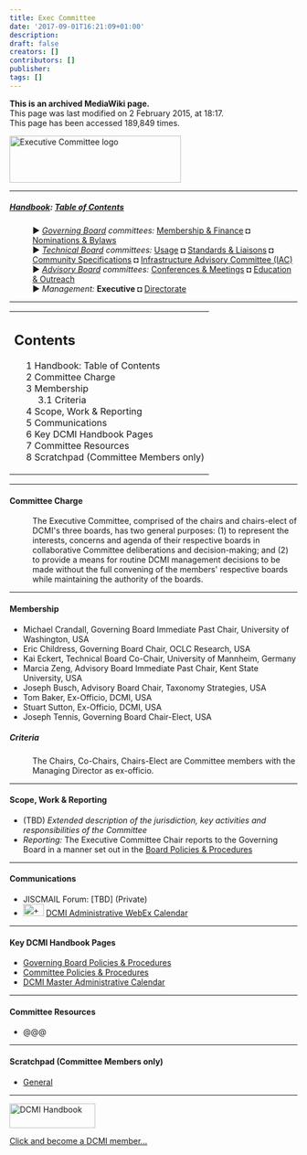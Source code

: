 ```yaml
---
title: Exec Committee
date: '2017-09-01T16:21:09+01:00'
description: 
draft: false
creators: []
contributors: []
publisher: 
tags: []
---
```


 **This is an archived MediaWiki page.**  
This page was last modified on 2 February 2015, at 18:17.  
This page has been accessed 189,849 times.

[<img alt="Executive Committee logo" src="/archive/mediawiki_wiki/images/EC_logo.png" width="300" height="82">](/archive/mediawiki_wiki/images/EC_logo.png "Executive Committee logo")

* * *

##### [Handbook](/archive/mediawiki_wiki/DCMI_Handbook "DCMI Handbook"): [Table of Contents](/archive/mediawiki_wiki/DCMI_Handbook/ "DCMI Handbook") 
<dl>
<dd> ► <i><a href="/mediawiki_wiki/DCMI_Governing_Board.md" title="DCMI Governing Board">Governing Board</a> committees:</i> <a href="/mediawiki_wiki/DCMI_Governing_Board/finance.md" title="DCMI Governing Board/finance">Membership &amp; Finance</a> ◘ <a href="/mediawiki_wiki/DCMI_Governing_Board/nominations.md" title="DCMI Governing Board/nominations">Nominations &amp; Bylaws</a> 
</dd>
<dd> ► <i><a href="/mediawiki_wiki/DCMI_Technical_Board.md" title="DCMI Technical Board">Technical Board</a> committees:</i> <a href="/mediawiki_wiki/DCMI_Technical_Board/usage.md" title="DCMI Technical Board/usage">Usage</a> ◘ <a href="/mediawiki_wiki/DCMI_Technical_Board/standards.md" title="DCMI Technical Board/standards">Standards &amp; Liaisons</a> ◘ <a href="/mediawiki_wiki/DCMI_Technical_Board/specifications.md" title="DCMI Technical Board/specifications">Community Specifications</a> ◘ <a href="/mediawiki_wiki/DCMI_Technical_Board/infrastructure.md" title="DCMI Technical Board/infrastructure">Infrastructure Advisory Committee (IAC)</a>
</dd>
<dd> ► <i><a href="/mediawiki_wiki/DCMI_Advisory_Board.md" title="DCMI Advisory Board">Advisory Board</a> committees:</i> <a href="/mediawiki_wiki/DCMI_Advisory_Board/meetings.md" title="DCMI Advisory Board/meetings">Conferences &amp; Meetings</a> ◘ <a href="/mediawiki_wiki/DCMI_Advisory_Board/documentation.md" title="DCMI Advisory Board/documentation">Education &amp; Outreach</a>
</dd>
<dd> ► <i>Management:</i> <strong class="selflink">Executive</strong> ◘ <a href="/mediawiki_wiki/Exec_Committee/directorate.md" title="Exec Committee/directorate">Directorate</a>
</dd>
</dl>

* * *

<table id="toc" class="toc">
  <tr>
    <td>
      <div id="toctitle">
        <h2>Contents</h2>
      </div>
      <ul>
        <li class="toclevel-1"><a href="#Handbook:_Table_of_Contents"><span class="tocnumber">1</span> <span class="toctext">Handbook: Table of Contents</span></a></li>
        <li class="toclevel-1 tocsection-1"><a href="#Committee_Charge"><span class="tocnumber">2</span> <span class="toctext">Committee Charge</span></a></li>
        <li class="toclevel-1 tocsection-2">
          <a href="#Membership"><span class="tocnumber">3</span> <span class="toctext">Membership</span></a>
          <ul>
            <li class="toclevel-2 tocsection-3"><a href="#Criteria"><span class="tocnumber">3.1</span> <span class="toctext">Criteria</span></a></li>
          </ul>
        </li>
        <li class="toclevel-1 tocsection-4"><a href="#Scope.2C_Work_.26_Reporting"><span class="tocnumber">4</span> <span class="toctext">Scope, Work &amp; Reporting</span></a></li>
        <li class="toclevel-1 tocsection-5"><a href="#Communications"><span class="tocnumber">5</span> <span class="toctext">Communications</span></a></li>
        <li class="toclevel-1 tocsection-6"><a href="#Key_DCMI_Handbook_Pages"><span class="tocnumber">6</span> <span class="toctext">Key DCMI Handbook Pages</span></a></li>
        <li class="toclevel-1 tocsection-7"><a href="#Committee_Resources"><span class="tocnumber">7</span> <span class="toctext">Committee Resources</span></a></li>
        <li class="toclevel-1 tocsection-8"><a href="#Scratchpad_.28Committee_Members_only.29"><span class="tocnumber">8</span> <span class="toctext">Scratchpad (Committee Members only)</span></a></li>
      </ul>
    </td>
  </tr>
</table>


* * *

#### Committee Charge 
<dl><dd> The Executive Committee, comprised of the chairs and chairs-elect of DCMI's three boards, has two general purposes: (1) to represent the interests, concerns and agenda of their respective boards in collaborative Committee deliberations and decision-making; and (2) to provide a means for routine DCMI management decisions to be made without the full convening of the members' respective boards while maintaining the authority of the boards.
</dd></dl>

* * *

#### Membership 

- Michael Crandall, Governing Board Immediate Past Chair, University of Washington, USA
- Eric Childress, Governing Board Chair, OCLC Research, USA
- Kai Eckert, Technical Board Co-Chair, University of Mannheim, Germany
- Marcia Zeng, Advisory Board Immediate Past Chair, Kent State University, USA
- Joseph Busch, Advisory Board Chair, Taxonomy Strategies, USA
- Tom Baker, Ex-Officio, DCMI, USA
- Stuart Sutton, Ex-Officio, DCMI, USA
- Joseph Tennis, Governing Board Chair-Elect, USA

##### Criteria 
<dl><dd> The Chairs, Co-Chairs, Chairs-Elect are Committee members with the Managing Director as ex-officio.
</dd></dl>

* * *

#### Scope, Work & Reporting 

- (TBD) _Extended description of the jurisdiction, key activities and responsibilities of the Committee_
- _Reporting:_ The Executive Committee Chair reports to the Governing Board in a manner set out in the [Board Policies & Procedures](/archive/mediawiki_wiki/DCMI_Governing_Board/procedures "DCMI Governing Board/procedures")

* * *

#### Communications 

- JISCMAIL Forum: [TBD] (Private)
- [<img alt="+ symbol" src="/archive/mediawiki_wiki/images/Plus.jpg" width="36" height="21">](/archive/mediawiki_wiki/images/Plus.jpg "+ symbol") [DCMI Administrative WebEx Calendar](https://www.google.com/calendar/embed?title=DCMI%20WebEx%20Calendar&height=600&wkst=2&bgcolor=%23ff6600&src=99h1apmg3h74clla4ufl6a009g%40group.calendar.google.com&color=%23853104&ctz=America%2FNew_York)

* * *

#### Key DCMI Handbook Pages 

- [Governing Board Policies & Procedures](/archive/mediawiki_wiki/DCMI_Governing_Board/procedures "DCMI Governing Board/procedures")
- [Committee Policies & Procedures](/index.php?title=Exec_Committee/procedures&action=edit&redlink=1 "Exec Committee/procedures (page does not exist)")
- [DCMI Master Administrative Calendar](/archive/mediawiki_wiki/DCMI_Handbook/Administrative_Calendar "DCMI Handbook/Administrative Calendar")

* * *

#### Committee Resources 

- @@@

* * *

#### Scratchpad (Committee Members only) 

- [General](/archive/mediawiki_wiki/Exec_Committee/scratchpad/general "Exec Committee/scratchpad/general")

* * *

[<img alt="DCMI Handbook" src="/archive/mediawiki_wiki/images/Join_us-150.png" width="150" height="43">](/archive/mediawiki_wiki/images/Join_us-150.png "DCMI Handbook")

[Click and become a DCMI member...](http://dublincore.org/support/#individualMember)

